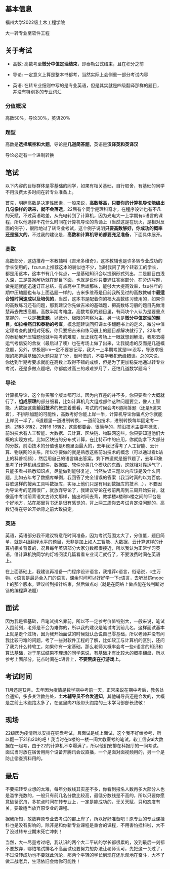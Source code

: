 ## 基本信息
福州大学2022级土木工程学院

大一转专业至软件工程

## 关于考试

- 高数: 高数考至**微分中值定理结束**，即泰勒公式结束，且在积分之前

- 导论: 一定意义上算是整本书都考，当然实际上会侧重一部分考试内容

- 英语: 在转专业细则中写的是专业英语，但是其实就是四级翻译那样的题目，并没有特别多的专业词汇

### 分值概况

高数50%，导论30%，英语20%

### 题型

高数是**选择填空和大题**，导论是**几道简答题**，英语是**汉译英和英译汉**

导论必定有一个进制转换

## 笔试

以下内容的目标群体是零基础的同学，如果有相关基础，自行取舍，有基础的同学不用浪费太多时间在转专业准备上。

首先，明确高数是决定性因素，一般来说，**高数够高，只要你的计算机导论能编出几句像样的话来，就不会落选**。22届有个同学是理科奇才，在程序设计也有不凡的天赋，不过英语略差，从光电转到了计算机，因为光电大一上学期有c语言的课程，所以他选择不花什么时间在计算机导论的背诵上（当然这是在玩火，是相对反面的例子），很险地过了转专业考试，这个例子说明**只要高数够好，你成功的概率还是挺大的**，不过我的建议是，**高数和计算机导论都要充足准备**，下面具体展开。

### 高数

高数部分，这边推荐一本教辅叫《吉米多维奇》，这本教辅也是许多转专业成功的学长使用的，fzurun上推荐这本的貌似也不少，当时我问了两个转软工的学长，都是用这本，这本书有几个优点，一是基础知识会以提纲形式列出，二是题目由浅入深，三是答案解析就在题目下面，也就是说你只要遮住答案部分，在旁边写题，做完题就能迅速订正总结，有点高中王后雄那味，能够大大提高效率，fzu往年的期中压轴题也有与上面选题一样的，吉米多维奇是目前我所见过的高数教辅中**最适合短时间速成以及培优的**，当然，这本书是配着你的福大高数练习使用的，如果你的高数练习还有问题，那我建议你先做吉米的基础题，把高数练习册的题目先做清楚再去做拔高题。高数半期考难度，高数考察的题目里，有两块个人认为是要重点掌握的，一块是**概念题**，以微分、极限的考察为主，另一块是**微分中值定理的题目，如拉格然日和泰勒的考查**，概念题建议回归课本多翻翻书上的定义，微分中值定理考查的就相对死板，你只要把吉米和练习册上的题目都解决就行了，22年考的泰勒展开压轴题也就半期考的难度，反正我在考场上一眼就想到解法，我那去碰运气考信安的舍友（最后过了噢）也在考场上做了出来，让我疑虑的反而是几道概念题，另外，求极限lim一定不要忘记写，我大一上半期考就是lim没写，导致求极限的那道最基础的大题只拿了1分，很可惜的，不要学我犯低级错误。总的来说，你达到半期考要求就能在高数上取得不错的成绩，但是为了更加稳妥地通过转专业考试，还是多做点题吧，你都度过高三的艰难岁月了，还怕几道数学题吗？

### 导论

计算机导论，这个你买哪个版本都可以，因为内容差的并不多，你只要看个大概就行了，**组成原理**的部分细看，比如计算机几大组成部件这种问题要会，像人工智能、大数据这些**前沿技术**的概念着重看，考试的时候会考6道简答题（还是5道来着），不排除加题的可能性，高数考好你能上岸一半，计算机导论你骗点分你就能上岸另一半了，6道题里一道进制转换，一道前沿技术，进制转换每年固定考一题，2转8 8转2，2转16 16转2，这些都要会，很简单的，前沿技术主要考概念，前沿技术有人工智能、大数据、云计算、区块链、物联网这些，你只要知道他们大概的实现方式，比如区块链的分布式计算，在比特币中的应用，你就能拿下大部分的分数，前沿技术的分值也是6题里面最大的，去年我记得考了人工智能、云计算、物联网的关系，所以你要做的就是熟悉这些前沿技术的概念（可以通过看b站上的科普视频），然后用自己的语言编出答案。剩下四道就是细节题了，去年印象里考了计算机组成部件、数据库、软件分类几个模块的东西，这就相对靠运气了，只能多看书熟悉知识点，尽量做到能够复述，当然失误三题以内应该是没什么问题，比如去年考了数据库举例，我回答了完全错误的答案（我当时真的以为百度、谷歌这样的搜索工具叫数据库，实际上他们只是有用到数据库的技术...），不要因为导论考的范围很广，就放弃导论了，我建议导论在考前两周到三周开始狂背，就像高中考试前背语文古诗文那样，抽出时间去背，教学楼a楼和b楼之间的平台是个好地方，站在那里背书还是很有感觉的，背上两三周你去考试肯定没问题的，高数记得在导论开始背之前大致搞定。

### 英语

英语，英语部分我不建议特意花时间准备，因为考试范围太大了，分值低，题目简单，就是4级翻译水平的题目，无非是加上如人工智能、大数据、云计算这样的计算机相关背景的，况且每年英语部分大家分数都很接近，所以我认为正常学习英语，借计算机院同学的灯塔阅读几篇看看专业词汇就行了，不要浪费时间在英语上。


在上面基础上，我建议再准备一门程序设计语言，我推荐c语言，俗话说，c生万物，c语言是最适合入门的语言，课余时间可以好好学一下c语言，去听翁恺mooc上的那个版本，建议听到指针结束，然后做点oj（就是在网络上做点能在线判断对错的编程算法题）

## 面试

因为我是零基础，且笔试排名靠前，所以不一定参考价值特别大，一般来说，笔试入围前列，老师是不会为难你的，所以我的建议是笔试考到前几名，这样面试基本上就是走个过场，因为我开始面试的时候就认怂说自己零基础，所以老师并没有问我比较刁难的问题，考了一些对软件工程的了解，比如软工与计算机的区别，还问了我为什么转软工，如果你有一定基础，那么老师大概率会考一些c语言的知识和算法基础，对于笔试结果不理想的同学来说，有基础才有比较大的概率翻盘，所以参考上面部分，花点时间在c语言上，**不要荒废在打游戏上。**

## 考试时间

11月还是12月。去年因为疫情是数学期中考前一天，正常来说在期中考后，教务处会通知，多多关注教务处，**土木辅导员不会发通知**，其他辅导员还是会发的，大概是之前土木跑路太多了，在这里向21级带头跑路的土木学习部部长致敬！

## 现场

22级因为疫情所以安排在铜盘考试，且面试是线上面试，这个我不好给参考，所以翻一下21和20的吧！我当时在b楼的一楼一间大教室考的笔试，软工信安ai大数据在一起考，由于22的计算机不幸爆满了，所以他们安排在科报厅的一间考试。面试当时放在宿舍用两个设备开腾讯会议直播，一个是面对面视频用的，另一个是防止偷查资料用的。

## 最后

不要把转专业想的太难，每年分数线其实差不多，你看到报名人数再多大部分人也是滥竽充数的，一般只有前几名分数比较高，最低分数线是不高的，所以只要你愿意破釜沉舟，多花点时间在转专业上，一定是能成功的，无关天赋，只和态度有关，要敢适当放弃原专业的课程。

据我所知，敢放弃原专业去考试的都上岸了，所以好好准备吧！原专业的专业课挂科也是没有影响的，除非是和你新专业课程是重合的课程，不用害怕挂科啦，大不了没过转专业期末死亡冲刺！

当然，大一尽量考过吧，我认识的两个大二平转的学长都很累的，没到最后一刻都不要放弃，哪怕笔试排名不高面试也要努力想办法让老师认可，先把这一关过了，不过没转成功也不要就此沉沦，那两个平转的学长到现在还乐观地在奋斗，大不了做二战老兵，生活依旧会给你可能性！
